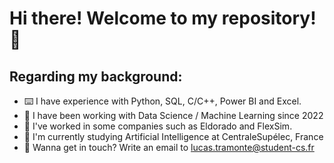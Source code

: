 # Hi there! Welcome to my repository! 👋

## Regarding my background:

- ⌨️ I have experience with Python, SQL, C/C++, Power BI and Excel.
- 🎲 I have been working with Data Science / Machine Learning since 2022
- 👔 I've worked in some companies such as Eldorado and FlexSim.
- 🌱 I'm currently studying Artificial Intelligence at CentraleSupélec, France
- 📧 Wanna get in touch? Write an email to lucas.tramonte@student-cs.fr
